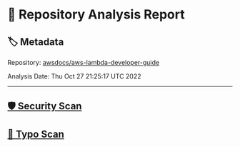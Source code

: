 # 🧪 Repository Analysis Report

## 🏷️ Metadata

Repository:
[awsdocs/aws-lambda-developer-guide](https://github.com/awsdocs/aws-lambda-developer-guide)

Analysis Date:
Thu Oct 27 21:25:17 UTC 2022

---

## [🛡️ Security Scan](./security)


## [🚫 Typo Scan](./typos)


